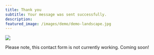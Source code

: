 ```yaml
---
title: Thank you
subtitle: Your message was sent successfully.
description: 
featured_image: /images/demo/demo-landscape.jpg
---
```


![](/images/demo/about.jpg)

Please note, this contact form is not currently working. Coming soon!
